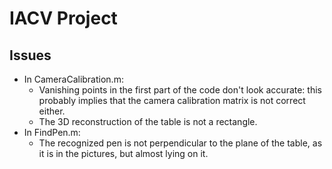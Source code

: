 # IACV Project

## Issues
 - In CameraCalibration.m:
    - Vanishing points in the first part of the code don't look accurate: this probably implies that the camera calibration matrix is not correct either.
    - The 3D reconstruction of the table is not a rectangle.
 - In FindPen.m:
    - The recognized pen is not perpendicular to the plane of the table, as it is in the pictures, but almost lying on it.
